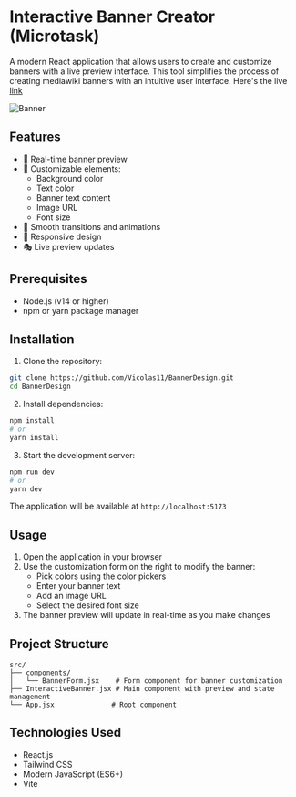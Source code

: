 # Interactive Banner Creator (Microtask)

A modern React application that allows users to create and customize banners with a live preview interface. This tool simplifies the process of creating mediawiki banners with an intuitive user interface. Here's the live [link](https://bannerdynamic.netlify.app/)

![Banner](https://github.com/user-attachments/assets/ee34cc7e-3e36-4d91-9c0d-002011c245ef)

## Features

- 🎨 Real-time banner preview
- 🎯 Customizable elements:
  - Background color
  - Text color
  - Banner text content
  - Image URL
  - Font size
- 💫 Smooth transitions and animations
- 📱 Responsive design
- 🎭 Live preview updates

## Prerequisites

- Node.js (v14 or higher)
- npm or yarn package manager

## Installation

1. Clone the repository:
```bash
git clone https://github.com/Vicolas11/BannerDesign.git
cd BannerDesign
```

2. Install dependencies:
```bash
npm install
# or
yarn install
```

3. Start the development server:
```bash
npm run dev
# or
yarn dev
```

The application will be available at `http://localhost:5173`

## Usage

1. Open the application in your browser
2. Use the customization form on the right to modify the banner:
   - Pick colors using the color pickers
   - Enter your banner text
   - Add an image URL
   - Select the desired font size
3. The banner preview will update in real-time as you make changes

## Project Structure

```
src/
├── components/
│   └── BannerForm.jsx    # Form component for banner customization
├── InteractiveBanner.jsx # Main component with preview and state management
└── App.jsx              # Root component
```

## Technologies Used

- React.js
- Tailwind CSS
- Modern JavaScript (ES6+)
- Vite
